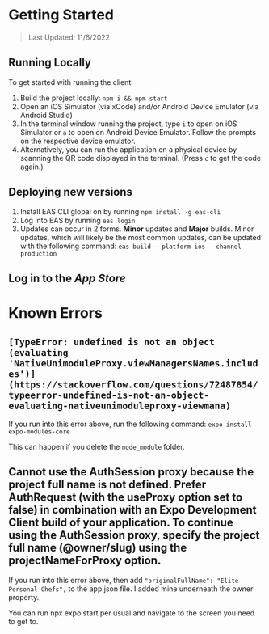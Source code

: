 

# Getting Started

> Last Updated: 11/6/2022



## Running Locally

To get started with running the client:
1. Build the project locally: `npm i && npm start`
1. Open an iOS Simulator (via xCode) and/or Android Device Emulator (via Android Studio)
1. In the terminal window running the project, type `i` to open on iOS Simulator or `a` to open on Android Device Emulator. Follow the prompts on the respective device emulator.
1. Alternatively, you can run the application on a physical device by scanning the QR code displayed in the terminal. (Press `c` to get the code again.)

## Deploying new versions

1. Install EAS CLI global on by running `npm install -g eas-cli`
2. Log into EAS by running `eas login`
3. Updates can occur in 2 forms. **Minor** updates and **Major** builds. Minor updates, which will likely be the most common updates, can be updated with the following command: `eas build --platform ios --channel production`

## Log in to the *App Store*





# Known Errors

## `[TypeError: undefined is not an object (evaluating 'NativeUnimoduleProxy.viewManagersNames.includes')](https://stackoverflow.com/questions/72487854/typeerror-undefined-is-not-an-object-evaluating-nativeunimoduleproxy-viewmana)`

If you run into this error above, run the following command: `expo install expo-modules-core`

This can happen if you delete the `node_module` folder.

## Cannot use the AuthSession proxy because the project full name is not defined. Prefer AuthRequest (with the useProxy option set to false) in combination with an Expo Development Client build of your application. To continue using the AuthSession proxy, specify the project full name (@owner/slug) using the projectNameForProxy option.

If you run into this error above, then add `"originalFullName": "Elite Personal Chefs",` to the app.json file. I added mine underneath the owner property.

You can run npx expo start per usual and navigate to the screen you need to get to. 
